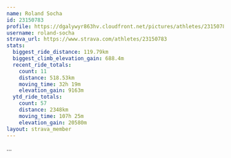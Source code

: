 ```yaml
---
name: Roland Socha
id: 23150783
profile: https://dgalywyr863hv.cloudfront.net/pictures/athletes/23150783/14745672/4/large.jpg
username: roland-socha
strava_url: https://www.strava.com/athletes/23150783
stats:
  biggest_ride_distance: 119.79km
  biggest_climb_elevation_gain: 688.4m
  recent_ride_totals:
    count: 11
    distance: 518.53km
    moving_time: 32h 19m
    elevation_gain: 9163m
  ytd_ride_totals:
    count: 57
    distance: 2348km
    moving_time: 107h 25m
    elevation_gain: 20580m
layout: strava_member
--- 
```

...
